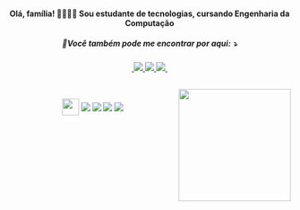                              

<div align="center">
 <h4>Olá, família! 👋💖✨🦋 Sou estudante de tecnologias, cursando Engenharia da Computação</h4>
 <h5>💌Você também pode me encontrar por aqui: ⤵️
<!--  <img src="https://user-images.githubusercontent.com/55593325/169933156-f4b2cd36-2dce-461a-a28f-49943637def8.png" width="200px" height="200px"> -->
</div>

<div align="center">
  <a href="https://open.spotify.com/user/ez010jh8jfju7tfuuwifkygmj?si=ef3372e194f945bc" alt="Spotify">
    <img scr="https://img.shields.io/badge/Spotify-1ED760?style=for-the-badge&logo=spotify&logoColor=white">
  </a>
  
  <a href="https://www.linkedin.com/in/marina-melo-9728331a7/" alt="Linkedin" target="_blank">
    <img src="https://img.shields.io/badge/-Linkedin-0e76a8?style=for-the-badge&logo=Linkedin&logoColor=white&link=https://www.linkedin.com/in/marina-melo-9728331a7/"> 
  </a>
  
  <a href="https://www.instagram.com/mariiinamelo/" alt="Instagram" target="_blank">
  <img src="https://img.shields.io/badge/-Instagram-DF0174?style=for-the-badge&logo=instagram&logoColor=white&link=https://www.instagram.com/mariiinamelo/"/>
  </a>
  
  <a href="https://twitter.com/definindochata" alt="Twitter" target="_blank">
    <img src="https://camo.githubusercontent.com/0bd066115a3d5d3b06c206ac73e483bc237e6ff7c61f9ba3262e683581de9718/68747470733a2f2f696d672e736869656c64732e696f2f7374617469632f76313f7374796c653d666f722d7468652d6261646765266d6573736167653d5477697474657226636f6c6f723d314441314632266c6f676f3d54776974746572266c6f676f436f6c6f723d464646464646266c6162656c3d">
  </a>
  
  <a href="https://open.spotify.com/user/ez010jh8jfju7tfuuwifkygmj?si=ef3372e194f945bc" alt="Spotify">
    <img scr="https://img.shields.io/badge/Spotify-1ED760?style=for-the-badge&logo=spotify&logoColor=white">
  </a>
</div>  

  
##
  
<div align="center">
  <img align="right"src="https://49.media.tumblr.com/fb9f6d357802fba67a79e5fe85dca5a4/tumblr_o2gfdoO6Ig1v6g28go1_500.gif" width="200px"/>
</div>

##
  
<!--  <div align="center">
    ⭐ 👩‍💻 🚀 💼 💻 ⭐
</div> -->
  
<div align="center"><br>
  <img align="center" height="30" src="https://img.shields.io/badge/c-%2300599C.svg?style=for-the-badge&logo=c&logoColor=white">
  <img align="center" src="https://img.shields.io/badge/css3-%231572B6.svg?style=for-the-badge&logo=css3&logoColor=white">
  <img align="center" src="https://img.shields.io/badge/html5-%23E34F26.svg?style=for-the-badge&logo=html5&logoColor=white">
  <img align="center" src="https://img.shields.io/badge/javascript-%23323330.svg?style=for-the-badge&logo=javascript&logoColor=%23F7DF1E">
  <img align="center" src="https://img.shields.io/badge/typescript-%23007ACC.svg?style=for-the-badge&logo=typescript&logoColor=white">
  
</div>



